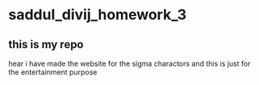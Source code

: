 # saddul_divij_homework_3
 
## this is my repo

hear i have made the website for the sigma charactors and this is just for the entertainment purpose